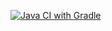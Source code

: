 [![Java CI with Gradle](https://github.com/EvaGribova/BDD-Task1/actions/workflows/gradle.yml/badge.svg)](https://github.com/EvaGribova/BDD-Task1/actions/workflows/gradle.yml)
